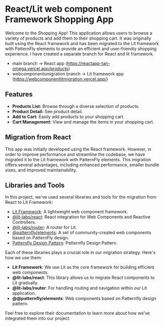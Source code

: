 # React/Lit web component Framework Shopping App

Welcome to the Shopping App! This application allows users to browse a variety of products and add them to their shopping cart.
It was originally built using the React framework and has been migrated to the Lit framework with PatternFly elements to provide an efficient and user-friendly shopping experience. I have created a separate branch for React and lit framework.
- main branch -> React app (https://reactapp-tan-omega.vercel.app/products)
- webcomponentsmigration branch -> Lit framework app (https://webcomponentlitmigration.vercel.app/)

## Features

- **Products List:** Browse through a diverse selection of products.
- **Product Detail:** See product detail.
- **Add to Cart:** Easily add products to your shopping cart.
- **Cart Management:** View and manage the items in your shopping cart.

## Migration from React

This app was initially developed using the React framework. However, in order to improve performance and streamline the codebase, we have migrated it to the Lit framework with PatternFly elements. This migration offers several advantages, including enhanced performance, smaller bundle sizes, and improved maintainability.

## Libraries and Tools

In this project, we've used several libraries and tools for the migration from React to Lit Framework:

- [Lit Framework](https://lit.dev/): A lightweight web component framework.
- [@lit-labs/react](https://www.npmjs.com/package/@lit-labs/react): React integration for Web Components and Reactive Controllers.
- [@lit-labs/router](https://www.npmjs.com/package/@lit-labs/router): A router for Lit.
- [@patternfly/elements](https://www.npmjs.com/package/@patternfly/elements): A set of community-created web components based on PatternFly design.
- [Patternfly Design Pattern](https://www.patternfly.org/): Patternfly Design Pattern.

Each of these libraries plays a crucial role in our migration strategy. Here's how we use them:
- **Lit Framework**: We use Lit as the core framework for building efficient web components.
- **@lit-labs/react**: This library allows us to migrate React components to Lit gradually.
- **@lit-labs/router**: For handling routing and navigation within our Lit application.
- **@@patternfly/elements**: Web components based on Patternfly design pattern.

Feel free to explore their documentation to learn more about how we've integrated them into our project.
